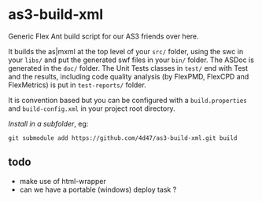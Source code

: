 
as3-build-xml
=============

Generic Flex Ant build script for our AS3 friends over here.

It builds the as|mxml at the top level of your `src/` folder, using the swc in
your `libs/` and put the generated swf files in your `bin/` folder. The ASDoc is
generated in the `doc/` folder. The Unit Tests classes in `test/` end with Test
and the results, including code quality analysis (by FlexPMD, FlexCPD and
FlexMetrics) is put in `test-reports/` folder.

It is convention based but you can be configured with a `build.properties`
and `build-config.xml` in your project root directory.

*Install in a subfolder*, eg:

    git submodule add https://github.com/4d47/as3-build-xml.git build


todo
----

- make use of html-wrapper
- can we have a portable (windows) deploy task ?

